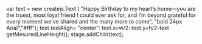 var text = new createjs.Text (
"Happy Birthday to my heart’s home—you are the truest, most loyal friend I could ever ask for, 
and I’m beyond grateful for every moment we've shared 
and the many more to come",
"bold 24px Arial","#fff");
text.textAlign= "center":
text.x=w/2:
text.y=h/2-text
getMesuredLineHeight();
stage.addChild(text);
